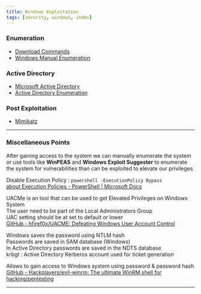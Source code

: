 ```yaml
---
title: Windows Exploitation
tags: [security, windows, index]
---
```


### Enumeration

* [Download Commands](../../../Operating%20System/Windows/Command%20Prompt/Download%20Commands.md)
* [Windows Manual Enumeration](Windows%20Manual%20Enumeration.md)

### Active Directory

* [Microsoft Active Directory](../../../Operating%20System/Windows/Microsoft%20Active%20Directory/Microsoft%20Active%20Directory.md)
* [Active Directory Enumeration](Active%20Directory%20Enumeration.md)

### Post Exploitation

* [Mimikatz](Mimikatz.md)

---

### Miscellaneous Points

After gaining access to the system we can manually enumerate the system or use tools like  **WinPEAS** and **Windows Exploit Suggester** to enumerate the system for vulnerabilities than can be exploited to elevate our privileges

Disable Execution Policy : `powershell -ExecutionPolicy Bypass`  
[about Execution Policies - PowerShell | Microsoft Docs](https://docs.microsoft.com/en-us/powershell/module/microsoft.powershell.core/about/about_execution_policies?view=powershell-5.1)

UACMe is an tool that can be used to get Elevated Privileges on Windows System  
The user need to be part of the Local Administrators Group  
UAC setting should be at set to default or lower  
[GitHub - hfiref0x/UACME: Defeating Windows User Account Control](https://github.com/hfiref0x/UACME) 

Windows saves the password using NTLM hash  
Passwords are saved in SAM database (Windows)  
In Active Directory passwords are saved in the NDTS database  
krbgt : Active Directory Kerberos account used for ticket generation

Allows to gain access to Windows system using password & password hash  
[GitHub - Hackplayers/evil-winrm: The ultimate WinRM shell for hacking/pentesting](https://github.com/Hackplayers/evil-winrm)

---